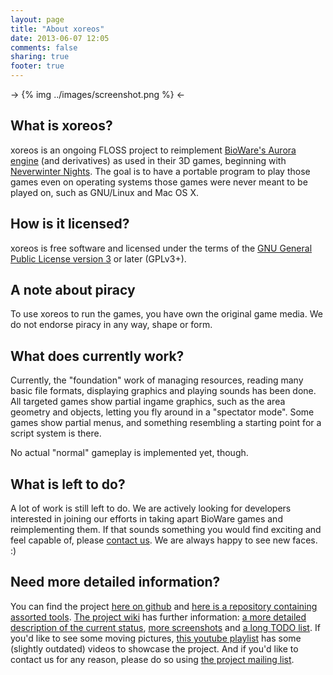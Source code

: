 ```yaml
---
layout: page
title: "About xoreos"
date: 2013-06-07 12:05
comments: false
sharing: true
footer: true
---
```


-> {% img ../images/screenshot.png %} <-

## <a id="whatis"></a>What is xoreos?

xoreos is an ongoing FLOSS project to reimplement [BioWare's Aurora engine](https://en.wikipedia.org/wiki/BioWare#Aurora_Engine) (and derivatives) as used in their 3D games, beginning with [Neverwinter Nights](https://en.wikipedia.org/wiki/Neverwinter_Nights). The goal is to have a portable program to play those games even on operating systems those games were never meant to be played on, such as GNU/Linux and Mac OS X.

## <a id="license"></a>How is it licensed?

xoreos is free software and licensed under the terms of the [GNU General Public License version 3](https://github.com/xoreos/xoreos/blob/master/COPYING) or later (GPLv3+).

## <a id="piracy"></a>A note about piracy

To use xoreos to run the games, you have own the original game media. We do not endorse piracy in any way, shape or form.

## <a id="currentstatus"></a>What does currently work?

Currently, the "foundation" work of managing resources, reading many basic file formats, displaying graphics and playing sounds has been done. All targeted games show partial ingame graphics, such as the area geometry and objects, letting you fly around in a "spectator mode". Some games show partial menus, and something resembling a starting point for a script system is there.

No actual "normal" gameplay is implemented yet, though.

## <a id="workleft"></a>What is left to do?

A lot of work is still left to do. We are actively looking for developers interested in joining our efforts in taking apart BioWare games and reimplementing them. If that sounds something you would find exciting and feel capable of, please [contact us](https://wiki.xoreos.org/index.php?title=Contact_us). We are always happy to see new faces. :)

## <a id="detailedinfo"></a>Need more detailed information?

You can find the project [here on github](https://github.com/xoreos/xoreos) and [here is a repository containing assorted tools](https://github.com/xoreos/xoreos-tools). [The project wiki](https://github.com/xoreos/xoreos/wiki) has further information: [a more detailed description of the current status](https://github.com/xoreos/xoreos/wiki#general-status), [more screenshots](https://github.com/xoreos/xoreos/wiki/NWN-Screenshots) and [a long TODO list](https://github.com/xoreos/xoreos/wiki/TODO). If you'd like to see some moving pictures, [this youtube playlist](https://www.youtube.com/playlist?list=PLNwbUoah6frK3PPzuUzf1qCYmSfUA4rW3&feature=mh_lolz) has some (slightly outdated) videos to showcase the project. And if you'd like to contact us for any reason, please do so using [the project mailing list](https://xoreos.org/mailman/listinfo/xoreos-devel).
